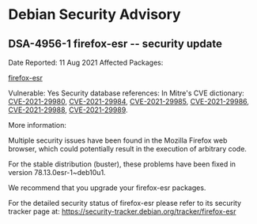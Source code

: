 
Debian Security Advisory
========================


DSA-4956-1 firefox-esr -- security update
-----------------------------------------



Date Reported:
11 Aug 2021
Affected Packages:

[firefox-esr](https://packages.debian.org/src:firefox-esr)

Vulnerable:
Yes
Security database references:
In Mitre's CVE dictionary: [CVE-2021-29980](https://security-tracker.debian.org/tracker/CVE-2021-29980), [CVE-2021-29984](https://security-tracker.debian.org/tracker/CVE-2021-29984), [CVE-2021-29985](https://security-tracker.debian.org/tracker/CVE-2021-29985), [CVE-2021-29986](https://security-tracker.debian.org/tracker/CVE-2021-29986), [CVE-2021-29988](https://security-tracker.debian.org/tracker/CVE-2021-29988), [CVE-2021-29989](https://security-tracker.debian.org/tracker/CVE-2021-29989).  

More information:

Multiple security issues have been found in the Mozilla Firefox web
browser, which could potentially result in the execution of arbitrary
code.


For the stable distribution (buster), these problems have been fixed in
version 78.13.0esr-1~deb10u1.


We recommend that you upgrade your firefox-esr packages.


For the detailed security status of firefox-esr please refer to
its security tracker page at:
<https://security-tracker.debian.org/tracker/firefox-esr>





